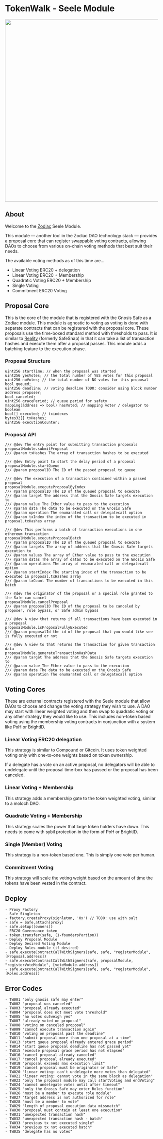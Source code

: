 # TokenWalk - Seele Module

<p align="center">
  <img width="600" src="https://pbs.twimg.com/media/Ezw7YFqWEAMgqUl.jpg">
</p>

## About

Welcome to the [Zodiac](https://github.com/gnosis/zodiac) Seele Module.

This module — another tool in the Zodiac DAO technology stack — provides a proposal core that can register swappable voting contracts, allowing DAOs to choose from various on-chain voting methods that best suit their needs.

The available voting methods as of this time are...
- Linear Voting ERC20 + delegation
- Linear Voting ERC20 + Membership
- Quadratic Voting ERC20 + Membership
- Single Voting
- Commitment ERC20 Voting

## Proposal Core

This is the core of the module that is registered with the Gnosis Safe as a Zodiac module. This module is agnostic to voting as voting is done with separate contracts that can be registered with the proposal core. These proposals use the time-boxed standard method with thresholds to pass. It is similar to [Reality](https://github.com/gnosis/zodiac-module-reality) (formerly SafeSnap) in that it can take a list of transaction hashes and execute them after a proposal passes. This module adds a batching feature to the execution phase.

### Proposal Structure
```
uint256 startTime; // when the proposal was started
uint256 yesVotes; // the total number of YES votes for this proposal
uint256 noVotes; // the total number of NO votes for this proposal
bool queued;
uint256 deadline; // voting deadline TODO: consider using block number
address proposer;
bool canceled;
uint256 gracePeriod; // queue period for safety
mapping(address => bool) hasVoted; // mapping voter / delegator to boolean
bool[] executed; // txindexes
bytes32[] txHashes;
uint256 executionCounter;
```

### Proposal API
```
/// @dev The entry point for submitting transaction proposals
proposalModule.submitProposal
/// @param txHashes The array of transaction hashes to be executed

/// @dev Entry point to start the delay period of a proposal
proposalModule.startQueue
/// @param proposalID The ID of the passed proposal to queue

/// @dev The execution of a transaction contained within a passed proposal
proposalModule.executeProposalByIndex
/// @param proposalID The ID of the queued proposal to execute
/// @param target The address that the Gnosis Safe targets execution to
/// @param value The Ether value to pass to the execution
/// @param data The data to be executed on the Gnosis Safe
/// @param operation The enumarated call or delegatecall option
/// @param txIndex the index of the transaction to be executed in proposal.txHashes array

/// @dev This performs a batch of transaction executions in one ethereum transaction
proposalModule.executeProposalBatch
/// @param proposalID The ID of the queued proposal to execute
/// @param targets The array of address that the Gnosis Safe targets execution to
/// @param values The array of Ether value to pass to the execution
/// @param datas The array of datas to be executed on the Gnosis Safe
/// @param operations The array of enumarated call or delegatecall option
/// @param startIndex The starting index of the transaction to be executed in proposal.txHashes array
/// @param txCount The number of transactions to be executed in this batch

/// @dev The originator of the proposal or a special role granted to the Safe can cancel 
proposalModule.cancelProposal
/// @param proposalID The ID of the proposal to be canceled by proposer, role bypass, or Safe admin bypass

/// @dev A view that returns if all transactions have been executed in a proposal
proposalModule.isProposalFullyExecuted
/// @param proposalId the id of the proposal that you would like see is fully executed or not

/// @dev A view to that returns the transaction for given transaction data
proposalModule.generateTransactionHashData
/// @param target The address that the Gnosis Safe targets execution to
/// @param value The Ether value to pass to the execution
/// @param data The data to be executed on the Gnosis Safe
/// @param operation The enumarated call or delegatecall option
```

## Voting Cores

These are external contracts registered with the Seele module that allow DAOs to choose and change the voting strategy they wish to use. A DAO may start with linear weighted voting and then swap to quadratic voting or any other strategy they would like to use. This includes non-token based voting using the membership voting contracts in conjunction with a system like PoH or BrightID.

### Linear Voting ERC20 delegation

This strategy is similar to Compound or Gitcoin. It uses token weighted voting only with one-to-one weights based on token ownership.

If a delegate has a vote on an active proposal, no delegators will be able to undelegate until the proposal time-box has passed or the proposal has been canceled.

### Linear Voting + Membership

This strategy adds a membership gate to the token weighted voting, similar to a moloch DAO.

### Quadratic Voting + Membership

This strategy scales the power that large token holders have down. This needs to come with sybil protection in the form of PoH or BrightID.

### Single (Member) Voting

This strategy is a non-token based one. This is simply one vote per human.

### Commitment Voting

This strategy will scale the voting weight based on the amount of time the tokens have been vested in the contract.

## Deploy 

```
- Proxy Factory
- Safe Singleton
- factory.createProxy(signleton, '0x') // TODO: use with salt
- safe = Safe.attach(proxy)
- safe.setup([owners])
- ERC20 Governance token
- token.transfer(safe, (1-foundersPortion))
- Deploy Proposal Module
- Deploy Desired Voting Module
- Deploy Roles module (if desired)
- safe.executeContractCallWithSigners(safe, safe, "registerModule", [Proposal.address])
- safe.executeContractCallWithSigners(safe, proposalModule, "registerVoteModule", [voteModule.address])
- safe.executeContractCallWithSigners(safe, safe, "registerModule", [Roles.address])
``` 

## Error Codes
```
- TW001 "only gnosis safe may enter"
- TW002 "proposal was canceled"
- TW003 "proposal already executed"
- TW004 "proposal does not meet vote threshold"
- TW005 "no votes outweigh yes"
- TW007 "already voted on proposal"
- TW008 "voting on canceled proposal"
- TW009 "cannot execute transaction again"
- TW010 "voting on proposal past the deadline"
- TW011 "submit proposal more than one proposal at a time"
- TW013 "start queue proposal already entered grace period"
- TW014 "start queue proposal deadline has not passed yet"
- TW015 "execute proposal grace period has not elapsed"
- TW016 "cancel proposal already canceled"
- TW017 "cancel proposal already executed"
- TW018 "proposal exceeds max execution limit"
- TW019 "cancel proposal must be originator or Safe"
- TW020 "linear voting: can't undelegate more votes than delegated"
- TW021 "linear voting: cannot vote in the same block as delegation"
- TW023 "only the proposal module may call startVoting and endVoting"
- TW024 "cannot undelegate votes until after timeout"
- TW025 "only the Gnosis Safe may enter Roles function"
- TW026 "must be a member to execute role module"
- TW027 "target address is not authorized for role"
- TW028 "must be a member to vote"
- TW029 "length of proposal execution data missmatch"
- TW030 "proposal must contain at least one execution"
- TW031 "unexpected transaction hash"
- TW032 "unexpected transaction hash - batch"
- TW033 "previous tx not executed single"
- TW034 "previous tx not executed batch"
- TW035 "delegate has no votes"
```
